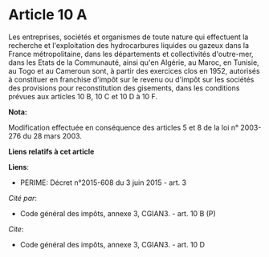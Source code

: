 # Article 10 A

Les entreprises, sociétés et organismes de toute nature qui effectuent la recherche et l'exploitation des hydrocarbures
liquides ou gazeux dans la France métropolitaine, dans les départements et collectivités d'outre-mer, dans les Etats de la
Communauté, ainsi qu'en Algérie, au Maroc, en Tunisie, au Togo et au Cameroun sont, à partir des exercices clos en 1952,
autorisés à constituer en franchise d'impôt sur le revenu ou d'impôt sur les sociétés des provisions pour reconstitution des
gisements, dans les conditions prévues aux articles 10 B, 10 C et 10 D à 10 F.

**Nota:**

Modification effectuée en conséquence des articles 5 et 8 de la loi n° 2003-276 du 28 mars 2003.

**Liens relatifs à cet article**

**Liens**:

  - PERIME: Décret n°2015-608 du 3 juin 2015 - art. 3

_Cité par_:

  - Code général des impôts, annexe 3, CGIAN3. - art. 10 B (P)

_Cite_:

  - Code général des impôts, annexe 3, CGIAN3. - art. 10 D
